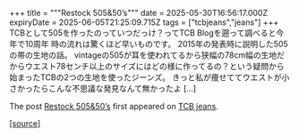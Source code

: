 +++
title = """Restock 505&50’s"""
date = 2025-05-30T16:56:17.000Z
expiryDate = 2025-06-05T21:25:09.715Z
tags = ["tcbjeans","jeans"]
+++
TCBとして505を作ったのっていつだっけ？ってTCB Blogを遡って調べると今年で10周年 時の流れは驚くほど早いものです。 2015年の発表時に説明した505の帯の生地の話。 vintageの505が耳を使われてるから狭幅の78cm幅の生地だからウエスト78センチ以上のサイズにはどの様に作ってるの？という疑問から始まったTCBの2つの生地を使ったジーンズ。 きっと私が痩せててウエストが小さかったらこんな不思議な発見なんて無かったよ \[…\]

The post [Restock 505&50’s](http://tcbjeans.com/2025/05/31/52669) first appeared on [TCB jeans](http://tcbjeans.com).

[[source]](http://tcbjeans.com/2025/05/31/52669)
